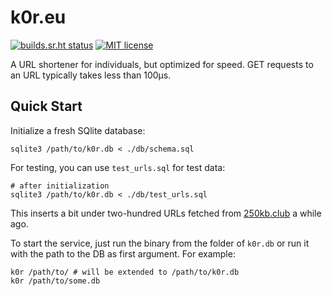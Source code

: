 # k0r.eu

[![builds.sr.ht status](https://builds.sr.ht/~koehr/k0r/.svg)](https://builds.sr.ht/~koehr/k0r/?)
[![MIT license](https://img.shields.io/badge/license-MIT-blueviolet.svg)](https://opensource.org/licenses/MIT)

A URL shortener for individuals, but optimized for speed. GET requests to an URL typically takes less than 100µs.

Quick Start
-----------

Initialize a fresh SQlite database:

```
sqlite3 /path/to/k0r.db < ./db/schema.sql
```

For testing, you can use `test_urls.sql` for test data:

```
# after initialization
sqlite3 /path/to/k0r.db < ./db/test_urls.sql
```

This inserts a bit under two-hundred URLs fetched from [250kb.club](https://git.sr.ht/~koehr/the-250kb-club/tree/main/item/pages.txt) a while ago.

To start the service, just run the binary from the folder of `k0r.db` or run it with the path to the DB as first argument. For example:

```
k0r /path/to/ # will be extended to /path/to/k0r.db
k0r /path/to/some.db
```

